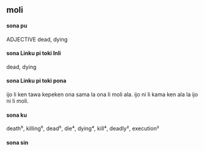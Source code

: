 ## moli

#### sona pu

ADJECTIVE dead, dying

#### sona Linku pi toki Inli

dead, dying

#### sona Linku pi toki pona

ijo li ken tawa kepeken ona sama la ona li moli ala. ijo ni li kama ken ala la ijo ni li moli.

#### sona ku

death⁵, killing⁵, dead⁵, die⁴, dying⁴, kill⁴, deadly², execution²

#### sona sin

